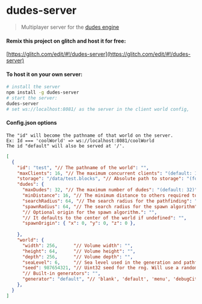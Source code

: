 dudes-server
==

> Multiplayer server for the [dudes engine](https://github.com/danielesteban/dudes#readme)

#### Remix this project on glitch and host it for free:

[https://glitch.com/edit/#!/dudes-server](https://glitch.com/edit/#!/dudes-server)

#### To host it on your own server:

```bash
# install the server
npm install -g dudes-server
# start the server:
dudes-server
# set ws://localhost:8081/ as the server in the client world config,
```

#### Config.json options

```
The "id" will become the pathname of that world on the server.
Ex: Id === 'coolWorld' => ws://localhost:8081/coolWorld
The id "default" will also be served at '/'.
```

```json
[
  {
    "id": "test", "// The pathname of the world": "",
    "maxClients": 16, "// The maximum concurrent clients": "(default: 16)",
    "storage": "/data/test.blocks", "// Absolute path to storage": "(for persistence)",
    "dudes": {
      "maxDudes": 32, "// The maximum number of dudes": "(default: 32)",
      "minDistance": 16, "// The minimum distance to others required to spawn": "(default: 16)",
      "searchRadius": 64, "// The search radius for the pathfinding": "(default: 64)",
      "spawnRadius": 64, "// The search radius for the spawn algorithm": "(default: 64)",
      "// Optional origin for the spawn algorithm.": "",
      "// It defaults to the center of the world if undefined": "",
      "spawnOrigin": { "x": 0, "y": 0, "z": 0 },
      
    },
    "world": {
      "width": 256,      "// Volume width": "",
      "height": 64,      "// Volume height": "",
      "depth": 256,      "// Volume depth": "",
      "seaLevel": 6,     "// Sea level used in the generation and pathfinding": "",
      "seed": 987654321, "// Uint32 seed for the rng. Will use a random one if undefined": "",
      "// Built-in generators": "",
      "generator": "default", "// 'blank', 'default', 'menu', 'debugCity', 'partyBuildings', 'pit'": "",
    },
  }
]
```
